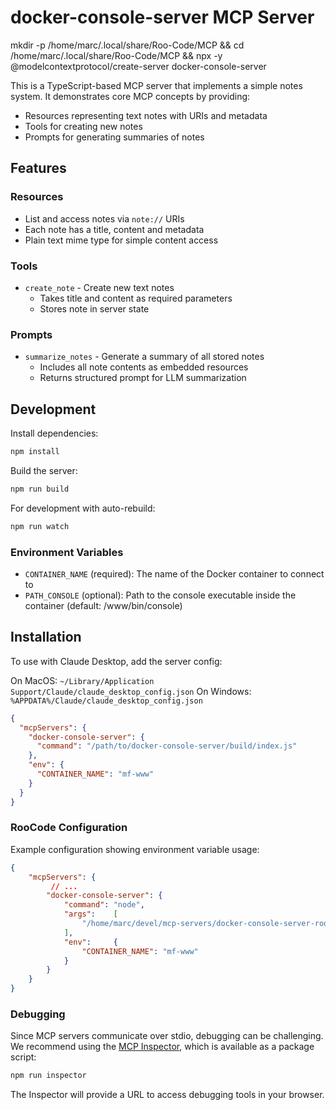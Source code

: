 # docker-console-server MCP Server

mkdir -p /home/marc/.local/share/Roo-Code/MCP &amp;&amp; cd /home/marc/.local/share/Roo-Code/MCP &amp;&amp; npx -y @modelcontextprotocol/create-server docker-console-server

This is a TypeScript-based MCP server that implements a simple notes system. It demonstrates core MCP concepts by providing:

- Resources representing text notes with URIs and metadata
- Tools for creating new notes
- Prompts for generating summaries of notes

## Features

### Resources
- List and access notes via `note://` URIs
- Each note has a title, content and metadata
- Plain text mime type for simple content access

### Tools
- `create_note` - Create new text notes
  - Takes title and content as required parameters
  - Stores note in server state

### Prompts
- `summarize_notes` - Generate a summary of all stored notes
  - Includes all note contents as embedded resources
  - Returns structured prompt for LLM summarization

## Development

Install dependencies:
```bash
npm install
```

Build the server:
```bash
npm run build
```

For development with auto-rebuild:
```bash
npm run watch
```

### Environment Variables
- `CONTAINER_NAME` (required): The name of the Docker container to connect to
- `PATH_CONSOLE` (optional): Path to the console executable inside the container (default: /www/bin/console)

## Installation

To use with Claude Desktop, add the server config:

On MacOS: `~/Library/Application Support/Claude/claude_desktop_config.json`
On Windows: `%APPDATA%/Claude/claude_desktop_config.json`

```json
{
  "mcpServers": {
    "docker-console-server": {
      "command": "/path/to/docker-console-server/build/index.js"
    },
    "env": {
      "CONTAINER_NAME": "mf-www"
    }
  }
}
```
### RooCode Configuration
Example configuration showing environment variable usage:
```json
{
    "mcpServers": {
         // ...
        "docker-console-server": {
            "command": "node",
            "args":    [
                "/home/marc/devel/mcp-servers/docker-console-server-roo/build/index.js"
            ],
            "env":     {
                "CONTAINER_NAME": "mf-www"
            }
        }
    }
}
```

### Debugging

Since MCP servers communicate over stdio, debugging can be challenging. We recommend using the [MCP Inspector](https://github.com/modelcontextprotocol/inspector), which is available as a package script:

```bash
npm run inspector
```

The Inspector will provide a URL to access debugging tools in your browser.
